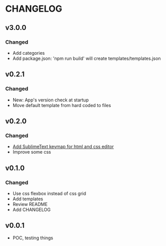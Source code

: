 # CHANGELOG

<!--
Read this section if it's your first time writing changelog, if not read anyway.

Guidelines:
- Don't dump commit log diffs as changelogs. Bad idea, it is.
- Changelogs are for humans, not machines.
- There should be an entry for every single version.
- The same types of changes should be grouped.
- the latest version comes first.

Tags:
- Added: for new features.
- Changed: for changes in existing functionality.
- Deprecated: for soon-to-be removed features.
- Removed: for now removed features.
- Fixed: for any bug fixes.
- Security: in case of vulnerabilities.

Good to have: commit or PR links.

-->


## v3.0.0

### Changed

- Add categories 
- Add package.json: 'npm run build' will create templates/templates.json 


## v0.2.1

### Changed

- New: App's version check at startup 
- Move default template from hard coded to files

## v0.2.0

### Changed

- [Add SublimeText keymap for html and css editor](https://codemirror.net/5/doc/manual.html#keymaps)
- Improve some css 

## v0.1.0

### Changed

- Use css flexbox instead of css grid
- Add templates  
- Review README
- Add CHANGELOG

## v0.0.1 

- POC, testing things
